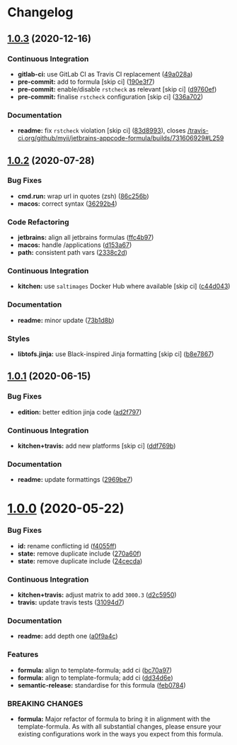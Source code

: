 # Changelog

## [1.0.3](https://github.com/saltstack-formulas/jetbrains-appcode-formula/compare/v1.0.2...v1.0.3) (2020-12-16)


### Continuous Integration

* **gitlab-ci:** use GitLab CI as Travis CI replacement ([49a028a](https://github.com/saltstack-formulas/jetbrains-appcode-formula/commit/49a028af0800c2f1c00968f933132bf01ba341ea))
* **pre-commit:** add to formula [skip ci] ([190e3f7](https://github.com/saltstack-formulas/jetbrains-appcode-formula/commit/190e3f74f1ce3084b4cee89ce88a5257fcdcae12))
* **pre-commit:** enable/disable `rstcheck` as relevant [skip ci] ([d9760ef](https://github.com/saltstack-formulas/jetbrains-appcode-formula/commit/d9760ef5066cdfe69d83c2317dbacca0e3596663))
* **pre-commit:** finalise `rstcheck` configuration [skip ci] ([336a702](https://github.com/saltstack-formulas/jetbrains-appcode-formula/commit/336a70243a25887c4c090ca69c21447dbd365cb6))


### Documentation

* **readme:** fix `rstcheck` violation [skip ci] ([83d8993](https://github.com/saltstack-formulas/jetbrains-appcode-formula/commit/83d8993d9d02aa6a527d8bac9c9ab0032e71ae81)), closes [/travis-ci.org/github/myii/jetbrains-appcode-formula/builds/731606929#L259](https://github.com//travis-ci.org/github/myii/jetbrains-appcode-formula/builds/731606929/issues/L259)

## [1.0.2](https://github.com/saltstack-formulas/jetbrains-appcode-formula/compare/v1.0.1...v1.0.2) (2020-07-28)


### Bug Fixes

* **cmd.run:** wrap url in quotes (zsh) ([86c256b](https://github.com/saltstack-formulas/jetbrains-appcode-formula/commit/86c256b657f12bf882dd9b20886ac8bd9377ede9))
* **macos:** correct syntax ([36292b4](https://github.com/saltstack-formulas/jetbrains-appcode-formula/commit/36292b448e1dfd17f0eed6f24e4d9c768ed3d1ab))


### Code Refactoring

* **jetbrains:** align all jetbrains formulas ([ffc4b97](https://github.com/saltstack-formulas/jetbrains-appcode-formula/commit/ffc4b9727264b5ba3c5ca804db5fb6b661797a1f))
* **macos:** handle /applications ([d153a67](https://github.com/saltstack-formulas/jetbrains-appcode-formula/commit/d153a67a6750d5f3e02f70f75a4562f7b5317dde))
* **path:** consistent path vars ([2338c2d](https://github.com/saltstack-formulas/jetbrains-appcode-formula/commit/2338c2d0ea345f984786edb48496c7c4502d52fc))


### Continuous Integration

* **kitchen:** use `saltimages` Docker Hub where available [skip ci] ([c44d043](https://github.com/saltstack-formulas/jetbrains-appcode-formula/commit/c44d0433363c1cbc8d861ebc903189798c55e10d))


### Documentation

* **readme:** minor update ([73b1d8b](https://github.com/saltstack-formulas/jetbrains-appcode-formula/commit/73b1d8b1d9285776689ef776d064c0d3277d6bda))


### Styles

* **libtofs.jinja:** use Black-inspired Jinja formatting [skip ci] ([b8e7867](https://github.com/saltstack-formulas/jetbrains-appcode-formula/commit/b8e7867ac18b73e0f9549ff215e46963143def3e))

## [1.0.1](https://github.com/saltstack-formulas/jetbrains-appcode-formula/compare/v1.0.0...v1.0.1) (2020-06-15)


### Bug Fixes

* **edition:** better edition jinja code ([ad2f797](https://github.com/saltstack-formulas/jetbrains-appcode-formula/commit/ad2f79795633da937d8e2feb9cd20ae840c507e8))


### Continuous Integration

* **kitchen+travis:** add new platforms [skip ci] ([ddf769b](https://github.com/saltstack-formulas/jetbrains-appcode-formula/commit/ddf769be52a84b94fb49afb7a526d72d4bfeeb0f))


### Documentation

* **readme:** update formattings ([2969be7](https://github.com/saltstack-formulas/jetbrains-appcode-formula/commit/2969be7ee177606ac7cd3a7fe7f8d4d93c0d1ef9))

# [1.0.0](https://github.com/saltstack-formulas/jetbrains-appcode-formula/compare/v0.1.0...v1.0.0) (2020-05-22)


### Bug Fixes

* **id:** rename conflicting id ([f4055ff](https://github.com/saltstack-formulas/jetbrains-appcode-formula/commit/f4055fffa98d03176c90b7164ba05b7697d632aa))
* **state:** remove duplicate include ([270a60f](https://github.com/saltstack-formulas/jetbrains-appcode-formula/commit/270a60fcf436033d5eba784ed44d3ab822bb7000))
* **state:** remove duplicate include ([24cecda](https://github.com/saltstack-formulas/jetbrains-appcode-formula/commit/24cecdadfa656546d7d78725d6335b4bcf3bbf03))


### Continuous Integration

* **kitchen+travis:** adjust matrix to add `3000.3` ([d2c5950](https://github.com/saltstack-formulas/jetbrains-appcode-formula/commit/d2c5950345e9fc7179ecb5c91d0cb6dfeb5f097a))
* **travis:** update travis tests ([31094d7](https://github.com/saltstack-formulas/jetbrains-appcode-formula/commit/31094d7865b52e2d32dddb51b90ba279bce4c5b9))


### Documentation

* **readme:** add depth one ([a0f9a4c](https://github.com/saltstack-formulas/jetbrains-appcode-formula/commit/a0f9a4c77e4a8e2ec3dcb2182d6402c5f0116bd6))


### Features

* **formula:** align to template-formula; add ci ([bc70a97](https://github.com/saltstack-formulas/jetbrains-appcode-formula/commit/bc70a976381b909ebaef96cc60047fbc44510859))
* **formula:** align to template-formula; add ci ([dd34d6e](https://github.com/saltstack-formulas/jetbrains-appcode-formula/commit/dd34d6eed766029e415700cd5a852549a0896ec0))
* **semantic-release:** standardise for this formula ([feb0784](https://github.com/saltstack-formulas/jetbrains-appcode-formula/commit/feb078410ec61657b23b62be31f0bbd1e0f885a1))


### BREAKING CHANGES

* **formula:** Major refactor of formula to bring it in alignment with the
template-formula. As with all substantial changes, please ensure your
existing configurations work in the ways you expect from this formula.
